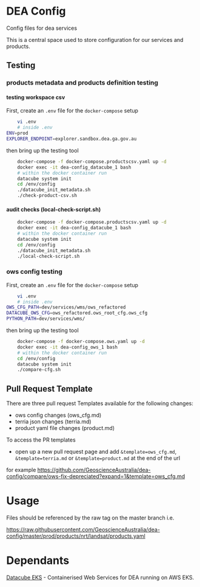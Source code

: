 # DEA Config
Config files for dea services

This is a central space used to store configuration for our services and products.

## Testing

### products metadata and products definition testing

#### testing workspace csv
First, create an `.env` file for the `docker-compose` setup
```bash
    vi .env
    # inside .env
ENV=prod
EXPLORER_ENDPOINT=explorer.sandbox.dea.ga.gov.au
```
then bring up the testing tool
```bash
    docker-compose -f docker-compose.productscsv.yaml up -d
    docker exec -it dea-config_datacube_1 bash
    # within the docker container run
    datacube system init
    cd /env/config
    ./datacube_init_metadata.sh
    ./check-product-csv.sh
```

#### audit checks (local-check-script.sh)
```bash
    docker-compose -f docker-compose.productscsv.yaml up -d
    docker exec -it dea-config_datacube_1 bash
    # within the docker container run
    datacube system init
    cd /env/config
    ./datacube_init_metadata.sh
    ./local-check-script.sh
```


### ows config testing
First, create an `.env` file for the `docker-compose` setup

```bash
    vi .env
    # inside .env
OWS_CFG_PATH=dev/services/wms/ows_refactored
DATACUBE_OWS_CFG=ows_refactored.ows_root_cfg.ows_cfg
PYTHON_PATH=dev/services/wms/
```

then bring up the testing tool

```bash
    docker-compose -f docker-compose.ows.yaml up -d
    docker exec -it dea-config_ows_1 bash
    # within the docker container run
    cd /env/config
    datacube system init
    ./compare-cfg.sh
```

## Pull Request Template
There are three pull request Templates available for the following changes:
- ows config changes (ows_cfg.md)
- terria json changes (terria.md)
- product yaml file changes (product.md)

To access the PR templates
- open up a new pull request page and add `&template=ows_cfg.md`, `&template=terria.md` or `&template=product.md` at the end of the url

for example https://github.com/GeoscienceAustralia/dea-config/compare/ows-fix-depreciated?expand=1&template=ows_cfg.md
# Usage
Files should be referenced by the raw tag on the master branch i.e.


https://raw.githubusercontent.com/GeoscienceAustralia/dea-config/master/prod/products/nrt/landsat/products.yaml

# Dependants

[Datacube EKS](https://github.com/opendatacube/datacube-k8s-eks) - Containerised Web Services for DEA running on
AWS EKS.
